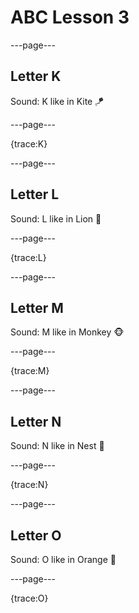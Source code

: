 # ABC Lesson 3

---page---

## Letter K
Sound: K like in Kite 🪁

---page---

{trace:K}

---page---

## Letter L
Sound: L like in Lion 🦁

---page---

{trace:L}

---page---

## Letter M
Sound: M like in Monkey 🐵

---page---

{trace:M}

---page---

## Letter N
Sound: N like in Nest 🪺

---page---

{trace:N}

---page---

## Letter O
Sound: O like in Orange 🍊

---page---

{trace:O}
